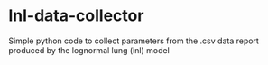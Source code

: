 # lnl-data-collector
Simple python code to collect parameters from the .csv data report produced by the lognormal lung (lnl) model
